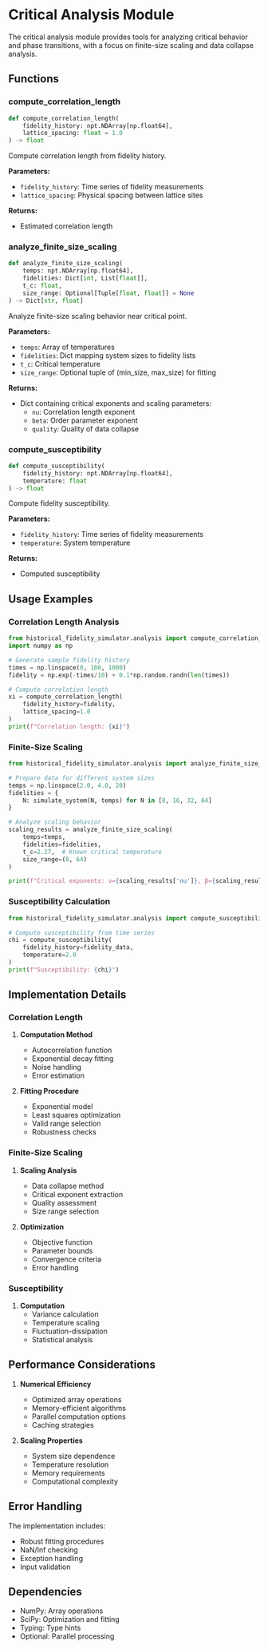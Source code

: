 # Critical Analysis Module

The critical analysis module provides tools for analyzing critical behavior and phase transitions, with a focus on finite-size scaling and data collapse analysis.

## Functions

### compute_correlation_length

```python
def compute_correlation_length(
    fidelity_history: npt.NDArray[np.float64],
    lattice_spacing: float = 1.0
) -> float
```

Compute correlation length from fidelity history.

**Parameters:**
- `fidelity_history`: Time series of fidelity measurements
- `lattice_spacing`: Physical spacing between lattice sites

**Returns:**
- Estimated correlation length

### analyze_finite_size_scaling

```python
def analyze_finite_size_scaling(
    temps: npt.NDArray[np.float64],
    fidelities: Dict[int, List[float]],
    t_c: float,
    size_range: Optional[Tuple[float, float]] = None
) -> Dict[str, float]
```

Analyze finite-size scaling behavior near critical point.

**Parameters:**
- `temps`: Array of temperatures
- `fidelities`: Dict mapping system sizes to fidelity lists
- `t_c`: Critical temperature
- `size_range`: Optional tuple of (min_size, max_size) for fitting

**Returns:**
- Dict containing critical exponents and scaling parameters:
  - `nu`: Correlation length exponent
  - `beta`: Order parameter exponent
  - `quality`: Quality of data collapse

### compute_susceptibility

```python
def compute_susceptibility(
    fidelity_history: npt.NDArray[np.float64],
    temperature: float
) -> float
```

Compute fidelity susceptibility.

**Parameters:**
- `fidelity_history`: Time series of fidelity measurements
- `temperature`: System temperature

**Returns:**
- Computed susceptibility

## Usage Examples

### Correlation Length Analysis

```python
from historical_fidelity_simulator.analysis import compute_correlation_length
import numpy as np

# Generate sample fidelity history
times = np.linspace(0, 100, 1000)
fidelity = np.exp(-times/10) + 0.1*np.random.randn(len(times))

# Compute correlation length
xi = compute_correlation_length(
    fidelity_history=fidelity,
    lattice_spacing=1.0
)
print(f"Correlation length: {xi}")
```

### Finite-Size Scaling

```python
from historical_fidelity_simulator.analysis import analyze_finite_size_scaling

# Prepare data for different system sizes
temps = np.linspace(2.0, 4.0, 20)
fidelities = {
    N: simulate_system(N, temps) for N in [8, 16, 32, 64]
}

# Analyze scaling behavior
scaling_results = analyze_finite_size_scaling(
    temps=temps,
    fidelities=fidelities,
    t_c=2.27,  # Known critical temperature
    size_range=(8, 64)
)

print(f"Critical exponents: ν={scaling_results['nu']}, β={scaling_results['beta']}")
```

### Susceptibility Calculation

```python
from historical_fidelity_simulator.analysis import compute_susceptibility

# Compute susceptibility from time series
chi = compute_susceptibility(
    fidelity_history=fidelity_data,
    temperature=2.0
)
print(f"Susceptibility: {chi}")
```

## Implementation Details

### Correlation Length
1. **Computation Method**
   - Autocorrelation function
   - Exponential decay fitting
   - Noise handling
   - Error estimation

2. **Fitting Procedure**
   - Exponential model
   - Least squares optimization
   - Valid range selection
   - Robustness checks

### Finite-Size Scaling
1. **Scaling Analysis**
   - Data collapse method
   - Critical exponent extraction
   - Quality assessment
   - Size range selection

2. **Optimization**
   - Objective function
   - Parameter bounds
   - Convergence criteria
   - Error handling

### Susceptibility
1. **Computation**
   - Variance calculation
   - Temperature scaling
   - Fluctuation-dissipation
   - Statistical analysis

## Performance Considerations

1. **Numerical Efficiency**
   - Optimized array operations
   - Memory-efficient algorithms
   - Parallel computation options
   - Caching strategies

2. **Scaling Properties**
   - System size dependence
   - Temperature resolution
   - Memory requirements
   - Computational complexity

## Error Handling

The implementation includes:
- Robust fitting procedures
- NaN/Inf checking
- Exception handling
- Input validation

## Dependencies

- NumPy: Array operations
- SciPy: Optimization and fitting
- Typing: Type hints
- Optional: Parallel processing 